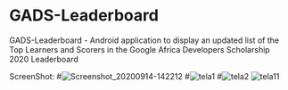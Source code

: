 # GADS-Leaderboard
GADS-Leaderboard - Android application to display an updated list of the Top Learners and Scorers in the Google Africa Developers Scholarship 2020 Leaderboard


ScreenShot:
#![Screenshot_20200914-142212](https://user-images.githubusercontent.com/32021448/93120856-1fb4bb00-f6ab-11ea-8c90-6580778330bc.png)
#![tela1](https://user-images.githubusercontent.com/32021448/93120861-217e7e80-f6ab-11ea-9158-a62e3927b4db.PNG)
#![tela2](https://user-images.githubusercontent.com/32021448/93120863-22afab80-f6ab-11ea-9bf9-fa1ba3d438e7.PNG)
![tela11](https://user-images.githubusercontent.com/32021448/93120865-23484200-f6ab-11ea-9524-63a281bf28f9.PNG)



